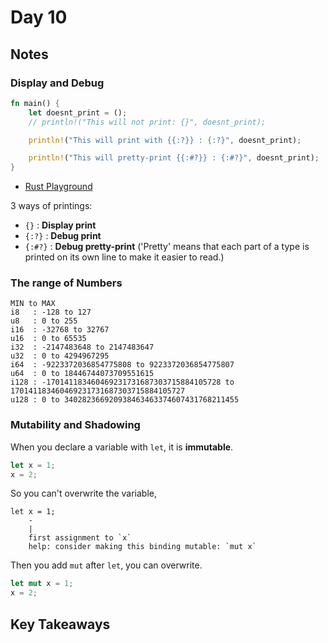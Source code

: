 # Day 10

## Notes

### Display and Debug

```rust
fn main() {
    let doesnt_print = ();
    // println!("This will not print: {}", doesnt_print);

    println!("This will print with {{:?}} : {:?}", doesnt_print);

    println!("This will pretty-print {{:#?}} : {:#?}", doesnt_print);
}
```

- [Rust Playground](https://play.rust-lang.org/?version=stable&mode=debug&edition=2021&gist=8ce47f755e816b0c0a554a1e58adef54)

3 ways of printings:

- `{}` : **Display print**
- `{:?}` : **Debug print**
- `{:#?}` : **Debug pretty-print** ('Pretty' means that each part of a type is printed on its own line to make it easier to read.)

### The range of Numbers

```text
MIN to MAX
i8   : -128 to 127
u8   : 0 to 255
i16  : -32768 to 32767
u16  : 0 to 65535
i32  : -2147483648 to 2147483647
u32  : 0 to 4294967295
i64  : -9223372036854775808 to 9223372036854775807
u64  : 0 to 18446744073709551615
i128 : -170141183460469231731687303715884105728 to 170141183460469231731687303715884105727
u128 : 0 to 340282366920938463463374607431768211455
```

### Mutability and Shadowing

When you declare a variable with `let`, it is **immutable**.

```rust
let x = 1;
x = 2;
```

So you can't overwrite the variable,

```text
let x = 1;
    -
    |
    first assignment to `x`
    help: consider making this binding mutable: `mut x`
```

Then you add `mut` after `let`, you can overwrite.

```rust
let mut x = 1;
x = 2;
```

## Key Takeaways
